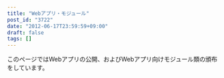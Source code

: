 ```yaml
---
title: "Webアプリ・モジュール"
post_id: "3722"
date: "2012-06-17T23:59:59+09:00"
draft: false
tags: []
---
```



このページではWebアプリの公開、およびWebアプリ向けモジュール類の頒布をしています。
